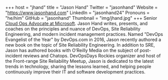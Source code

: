 +++
host = "jhand"
title = "Jason Hand"
Twitter = "jasonhand"
Website = "https://www.jasonhand.com"
LinkedIn = "jasonhand24"
Pronouns = "he/him"
GitHub = "jasonhand"
Thumbnail = "img/jhand.jpg"
+++
Senior [Cloud Ops Advocate at Microsoft](https://cda.ms/11j). Jason Hand writes, presents, and coaches on the principles and nuance of DevOps, Site Reliability Engineering, and modern incident management practices. Named "DevOps Evangelist of the Year" by DevOps.com in 2016, Jason recently authored a new book on the topic of Site Reliability Engineering. In addition to SRE, Jason has authored books with O’Reilly Media on the subject of post-incident reviews and Chatops. DevOpsDays Rockies organizer and host of the Front-range Site Reliability Meetup, Jason is dedicated to the latest trends in technology, sharing the lessons learned, and helping people continuously improve their IT and software development practices.
